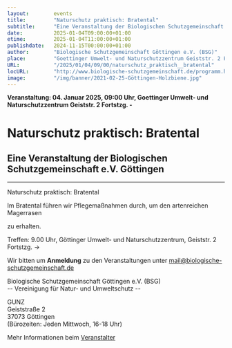 ```yaml
---
layout:        events
title:         "Naturschutz praktisch: Bratental"
subtitle:      "Eine Veranstaltung der Biologischen Schutzgemeinschaft e.V. Göttingen"
date:          2025-01-04T09:00:00+01:00
etime:         2025-01-04T11:00:00+01:00
publishdate:   2024-11-15T00:00:00+01:00
author:        "Biologische Schutzgemeinschaft Göttingen e.V. (BSG)"
place:         "Goettinger Umwelt- und Naturschutzzentrum Geiststr. 2 Fortstzg. -"
URL:           "/2025/01/04/09/00/naturschutz_praktisch__bratental"
locURL:        "http://www.biologische-schutzgemeinschaft.de/programm.html"
image:         "/img/banner/2021-02-25-Göttingen-Holzbiene.jpg"
---
```


**Veranstaltung: 04. Januar 2025, 09:00 Uhr, Goettinger Umwelt- und Naturschutzzentrum Geiststr. 2 Fortstzg. -**

Naturschutz praktisch: Bratental
===========

Eine Veranstaltung der Biologischen Schutzgemeinschaft e.V. Göttingen
-----------

-------------

Naturschutz praktisch: Bratental

Im Bratental führen wir Pflegemaßnahmen durch, um den artenreichen Magerrasen

zu erhalten.

Treffen: 9.00 Uhr, Göttinger Umwelt- und Naturschutzzentrum, Geiststr. 2 Fortstzg. ->


Wir bitten um **Anmeldung** zu den Veranstaltungen unter mail@biologische-schutzgemeinschaft.de

Biologische Schutzgemeinschaft Göttingen e.V. (BSG)  
-- Vereinigung für Natur- und Umweltschutz --  

GUNZ  
Geiststraße 2  
37073 Göttingen  
(Bürozeiten: Jeden Mittwoch, 16-18 Uhr)


Mehr Informationen beim [Veranstalter](http://www.biologische-schutzgemeinschaft.de/programm.html)
